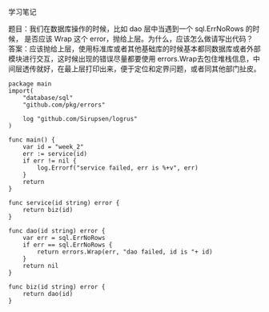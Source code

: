 学习笔记

题目：我们在数据库操作的时候，比如 dao 层中当遇到一个 sql.ErrNoRows 的时候，
是否应该 Wrap 这个 error，抛给上层。为什么，应该怎么做请写出代码？    
答案：应该抛给上层，使用标准库或者其他基础库的时候基本都同数据库或者外部模块进行交互，这时候出现的错误尽量都要使用
errors.Wrap去包住堆栈信息，中间层透传就好，在最上层打印出来，便于定位和定界问题，或者同其他部门扯皮。

```
package main
import(
    "database/sql"
    "github.com/pkg/errors"

    log "github.com/Sirupsen/logrus"
)

func main() {
    var id = "week_2"
    err := service(id)
    if err != nil {
        log.Errorf("service failed, err is %+v", err)
    }
    return
}

func service(id string) error {
    return biz(id)
}

func dao(id string) error {
    var err = sql.ErrNoRows
    if err == sql.ErrNoRows {
        return errors.Wrap(err, "dao failed, id is "+ id)
    }
    return nil
}

func biz(id string) error {
    return dao(id)
}

```